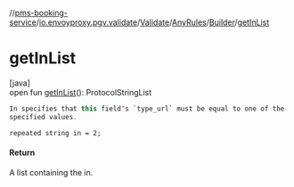 //[pms-booking-service](../../../../../index.md)/[io.envoyproxy.pgv.validate](../../../index.md)/[Validate](../../index.md)/[AnyRules](../index.md)/[Builder](index.md)/[getInList](get-in-list.md)

# getInList

[java]\
open fun [getInList](get-in-list.md)(): ProtocolStringList

```kotlin
In specifies that this field's `type_url` must be equal to one of the
specified values.

```
`repeated string in = 2;`

#### Return

A list containing the in.